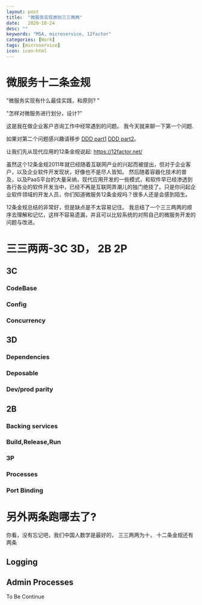 ```yaml
---
layout: post
title:  "微服务实现原则三三两两"
date:   2020-10-24
desc: ""
keywords: "MSA, microservice, 12factor"
categories: [Work]
tags: [microservice]
icon: icon-html
---
```

# 微服务十二条金规

"微服务实现有什么最佳实践，和原则? "

"怎样对微服务进行划分，设计?"

这是我在做企业客户咨询工作中经常遇到的问题。 我今天就来聊一下第一个问题. 

如果对第二个问题感兴趣请移步
 [DDD part1](https://ryanzhang.github.io/work/2020/09/02/DDD-DomainDriveDesignOrDeadlineDrivenDesign.html)  [DDD part2](https://ryanzhang.github.io/work/2020/09/12/DDD-SoftwareDesign-A-TwoPersonJob.html)。

 让我们先从现代应用的12条金规说起:
 https://12factor.net/

 虽然这个12条金规2011年就已经随着互联网产业的兴起而被提出，但对于企业客户，以及企业软件开发现状，好像也不是尽人皆知。 然后随着容器化技术的普及，以及PaaS平台的大量采纳，现代应用开发的一些模式，和软件早已经渗透到各行各业的软件开发当中，已经不再是互联网弄潮儿的独门绝技了。只是你问起企业软件领域的开发人员，你们知道微服务12条金规吗？很多人还是会感到陌生。

 12条金规总结的非常好，但是缺点是不太容易记住。 我总结了一个三三两两的顺序去理解和记忆，这样不容易遗漏，并且可以比较系统的对照自己的微服务开发的问题与改进。

 # 三三两两-3C 3D， 2B 2P

## 3C
### CodeBase
### Config
### Concurrency
## 3D
### Dependencies
### Deposable
### Dev/prod parity
## 2B
### Backing services
### Build,Release,Run
### 3P
### Processes
### Port Binding

# 另外两条跑哪去了?
你看，没有忘记吧，我们中国人数学是最好的， 三三两两为十， 十二条金规还有两条
## Logging
## Admin Processes

To Be Continue




